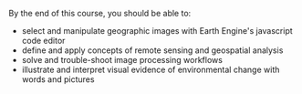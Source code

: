 By the end of this course, you should be able to:  

* select and manipulate geographic images with Earth Engine's javascript code editor  
* define and apply concepts of remote sensing and geospatial analysis   
* solve and trouble-shoot image processing workflows  
* illustrate and interpret visual evidence of environmental change with words and pictures  
